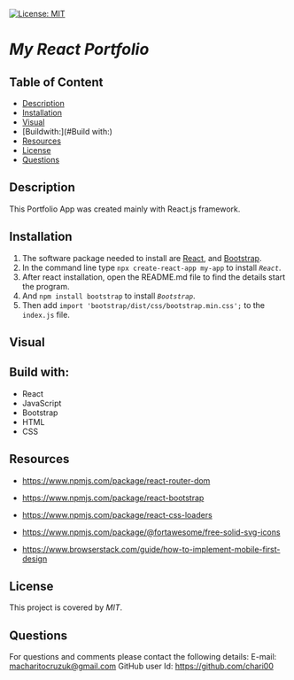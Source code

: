 [![License: MIT](https://img.shields.io/badge/License-MIT-yellow.svg)](https://opensource.org/licenses/MIT)

# ***My React Portfolio***

## Table of Content

- [Description](#Description)
- [Installation](#Installation)
- [Visual](#Visual)
- [Buildwith:](#Build with:)
- [Resources](#Resources)
- [License](#License)
- [Questions](#Questions)

## Description

This Portfolio App was created mainly with React.js framework.

## Installation

1. The software package needed to install are [React](https://reactjs.org/docs/getting-started.html), and [Bootstrap](https://react-bootstrap.github.io/getting-started/introduction/).
2. In the command line type `npx create-react-app my-app` to install _`React`_.
3. After react installation, open the README.md file to find the details start the program.
4. And `npm install bootstrap` to install _`Bootstrap`_.
5. Then add `import 'bootstrap/dist/css/bootstrap.min.css';` to the `index.js` file.

## Visual

####

## Build with:

- React
- JavaScript
- Bootstrap
- HTML
- CSS

## Resources

- https://www.npmjs.com/package/react-router-dom 

- https://www.npmjs.com/package/react-bootstrap 

- https://www.npmjs.com/package/react-css-loaders 

- https://www.npmjs.com/package/@fortawesome/free-solid-svg-icons 

- https://www.browserstack.com/guide/how-to-implement-mobile-first-design 


## License

This project is covered by _MIT_.

## Questions

For questions and comments please contact the following details:
E-mail: macharitocruzuk@gmail.com
GitHub user Id: https://github.com/chari00
